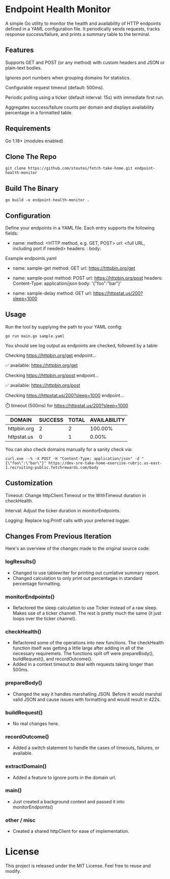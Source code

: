# Endpoint Health Monitor

A simple Go utility to monitor the health and availability of HTTP endpoints defined in a YAML configuration file. It periodically sends requests, tracks response success/failure, and prints a summary table to the terminal.

## Features

Supports GET and POST (or any method) with custom headers and JSON or plain-text bodies.

Ignores port numbers when grouping domains for statistics.

Configurable request timeout (default: 500ms).

Periodic polling using a ticker (default interval: 15s) with immediate first run.

Aggregates success/failure counts per domain and displays availability percentage in a formatted table.

## Requirements

Go 1.18+ (modules enabled)


## Clone The Repo
`git clone https://github.com/stoutes/fetch-take-home.git endpoint-health-monitor`

## Build The Binary
`go build -o endpoint-health-monitor .`

## Configuration

Define your endpoints in a YAML file. Each entry supports the following fields:

- name: <arbitrary name for logging>
  method: <HTTP method, e.g. GET, POST>
  url: <full URL, including port if needed>
  headers:
    <Header-Name>: <value>
  body: <JSON literal or plain text>

Example endpoints.yaml

- name: sample-get
  method: GET
  url: https://httpbin.org/get

- name: sample-post
  method: POST
  url: https://httpbin.org/post
  headers:
    Content-Type: application/json
  body: '{"foo":"bar"}'

- name: sample-delay
  method: GET
  url: https://httpstat.us/200?sleep=1000

## Usage

Run the tool by supplying the path to your YAML config:

`go run main.go sample.yaml`

You should see log output as endpoints are checked, followed by a table:

Checking https://httpbin.org/get endpoint...

✅ available: https://httpbin.org/get

Checking https://httpbin.org/post endpoint...

✅ available: https://httpbin.org/post

Checking https://httpstat.us/200?sleep=1000 endpoint...

⏱️ timeout (500ms) for https://httpstat.us/200?sleep=1000

| DOMAIN       | SUCCESS | TOTAL | AVAILABILITY |
|--------------|---------|-------|--------------|
| httpbin.org  | 2       | 2     | 100.00%      |
| httpstat.us  | 0       | 1     | 0.00%        |

You can also check domains manually for a sanity check via:

`curl.exe --% -X POST -H "Content-Type: application/json" -d "{\"foo\":\"bar\"}" https://dev-sre-take-home-exercise-rubric.us-east-1.recruiting-public.fetchrewards.com/body`

## Customization

Timeout: Change httpClient.Timeout or the WithTimeout duration in checkHealth.

Interval: Adjust the ticker duration in monitorEndpoints.

Logging: Replace log.Printf calls with your preferred logger.

## Changes From Previous Iteration

Here's an overview of the changes made to the original source code:
### logResults()
- Changed to use tablewriter for printing out cumlative summary report.
- Changed calculation to only print out percentages in standard percentage formatting.
### monitorEndpoints()
- Refactored the sleep calculation to use Ticker instead of a raw sleep. Makes use of a ticker channel. The rest is pretty much the same (it just loops over the ticker channel).
### checkHealth()
- Refactored some of the operations into new functions. The checkHealth function itself was getting a little large after adding in all of the necessary requiremets. The functions split off were prepareBody(), buildRequest(), and recordOutcome().
- Added in a context timeout to deal with requests taking longer than 500ms.
### prepareBody()
- Changed the way it handles marshalling JSON. Before it would marshal valid JSON and cause issues with formatting and would result in 422s.
### buildRequest()
- No real changes here.
### recordOutcome()
- Added a switch statement to handle the cases of timeouts, failures, or available.
### extractDomain()
- Added a feature to ignore ports in the domain url.
### main()
- Just created a background context and passed it into monitorEndpoints()
### other / misc
- Created a shared httpClient for ease of implementation.



# License

This project is released under the MIT License. Feel free to reuse and modify.
